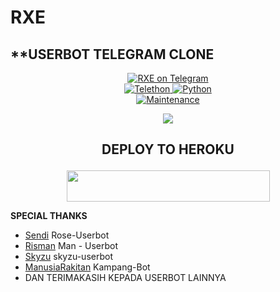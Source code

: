 #     RXE
## **USERBOT TELEGRAM CLONE​​ 
<p align="center">
<a href="https://t.me/rxesupport"> <img src="https://img.shields.io/badge/RXE-USERBOT-red?&logo=telegram" alt="RXE on Telegram" /> </a><br>
<a href="https://docs.telethon.dev"> <img src="https://img.shields.io/badge/Telethon-1.24.0-red?&style=flat-round&logo=github" alt="Telethon" /> </a>
<a href="https://docs.python.org"> <img src="https://img.shields.io/badge/Python-3.10.1-purple?&style=flat-round&logo=python" alt="Python" /> </a><br>
<a href="https://GitHub.com/syahrizalemano/RXE"> <img src="https://img.shields.io/badge/Maintained-Yash-yellow.svg" alt="Maintenance" /> </a><br>
</p>

<p align="center">
  <img src="https://telegra.ph/file/0a6834c01cfa2c5d83448.jpg">
</p>

## <p align="center">DEPLOY TO HEROKU</p>

<p align="center"><a href="https://heroku.com/deploy?template=https://github.com/syahrizalemano/RXE">
  <img src="https://img.shields.io/badge/Deploy%20To%20Heroku-orange?style=flat&logo=heroku" width="325" height="50.100" /></a></p>



 **SPECIAL THANKS**
*   [Sendi](https://github.com/SendiAp/Rose-Userbot)   Rose-Userbot
*   [Risman](https://github.com/mrismanaziz/Man-Userbot)   Man - Userbot
*   [Skyzu](https://github.com/Skyzu/skyzu-userbot)   skyzu-userbot
*   [ManusiaRakitan](https://https://github.com/ManusiaRakitan/Kampang-Bot)  Kampang-Bot  
*   DAN TERIMAKASIH KEPADA USERBOT LAINNYA

